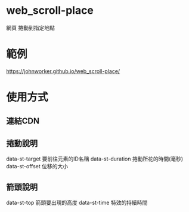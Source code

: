 # web_scroll-place
網頁 捲動到指定地點

# 範例
https://johnworker.github.io/web_scroll-place/

# 使用方式
## 連結CDN

## 捲動說明
data-st-target 要前往元素的ID名稱
data-st-duration 捲動所花的時間(毫秒)
data-st-offset 位移的大小

## 箭頭說明
 data-st-top 箭頭要出現的高度 
 data-st-time 特效的持續時間 